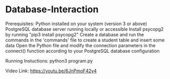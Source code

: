 # Database-Interaction
Prerequisites:
Python installed on your system (version 3 or above)
PostgreSQL database server running locally or accessible
Install psycopg2 by running "pip3 install psycopg2"
Create a database and run the commands in the 'commands' file to create a student table and insert some data
Open the Python file and modify the connection parameters in the connect() function according to your PostgreSQL database configuration

Running Instuctions:
python3 program.py

Video Link:
https://youtu.be/6JnPmoF42y4
